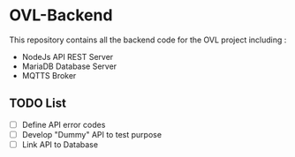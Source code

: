 # OVL-Backend
This repository contains all the backend code for the OVL project including :
- NodeJs API REST Server
- MariaDB Database Server
- MQTTS Broker

## TODO List

- [ ] Define API error codes
- [ ] Develop "Dummy" API to test purpose
- [ ] Link API to Database
